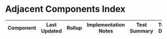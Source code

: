 # Adjacent Components Index

| Component | Last Updated | Rollup | Implementation Notes | Test Summary | Tech Debt |
|-----------|--------------|--------|--------------------|--------------|-----------|